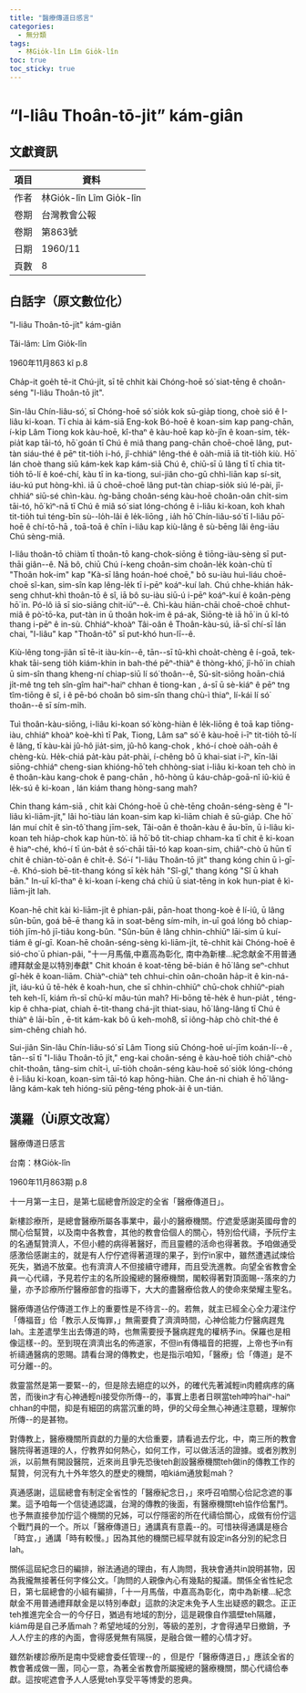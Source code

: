 ```yaml
---
title: "醫療傳道日感言"
categories:
  - 無分類
tags:
  - 林Gio̍k-lîn Lîm Gio̍k-lîn
toc: true
toc_sticky: true
---
```


# “I-liâu Thoân-tō-ji̍t” kám-giân

## 文獻資訊

| 項目 | 資料 |
|---|---|
| 作者 | 林Gio̍k-lîn Lîm Gio̍k-lîn |
| 卷期 | 台灣教會公報 |
| 卷期 | 第863號 |
| 日期 | 1960/11 |
| 頁數 | 8 |

## 白話字（原文數位化）

"I-liâu Thoân-tō-ji̍t" kám-giân

Tâi-lâm: Lîm Gio̍k-lîn

1960年11月863 kî p.8

Cha̍p-it goe̍h tē-it Chú-ji̍t, sī tē chhit kài Chóng-hoē só͘ siat-tēng ê choân-séng "I-liâu Thoân-tō ji̍t".

Sin-lâu Chín-liâu-só͘, sī Chóng-hoē só͘ sio̍k kok sū-gia̍p tiong, choè sió ê I-liâu ki-koan. Tī chia ài kám-siā Eng-kok Bó-hoē ê koan-sim kap pang-chān, í-ki̍p Lâm Tiong kok kàu-hoē, kî-thaⁿ ê kàu-hoē kap kò-jîn ê koan-sim, te̍k-pia̍t kap tāi-tó, hō͘ goán tī Chú ê miâ thang pang-chān choē-choē lâng, put-tàn siáu-thé ê pēⁿ tit-tio̍h i-hó, jî-chhiáⁿ lêng-thé ê oa̍h-miā iā tit-tio̍h kiù. Hō͘ lán choè thang siū kám-kek kap kám-siā Chú ê, chiū-sī ū lâng tī tī chia tit-tio̍h tō-lí ê koé-chí, kàu tī in ka-tiong, sui-jiân cho-gū chhì-liān kap sí-sit, iáu-kú put hòng-khì. iā ū choē-choē lâng put-tàn chiap-sio̍k siú lé-pài, jî-chhiáⁿ siū-sé chìn-kàu. ǹg-bāng choân-séng kàu-hoē choân-oân chi̍t-sim tāi-tó, hō͘ kìⁿ-nā tī Chú ê miâ só͘ siat lóng-chóng ê i-liâu ki-koan, koh khah tit-tio̍h tuì téng-bīn sù--lo̍h-lâi ê le̍k-liōng , ia̍h hō͘ Chín-liâu-só͘ tī I-liâu pō͘-hoē ê chí-tō-hā , toā-toā ê chīn i-liâu kap kiù-lâng ê sù-bēng lâi êng-iāu Chú sèng-miâ.

I-liâu thoân-tō chiàm tī thoân-tō kang-chok-siōng ê tiōng-iàu-sèng sī put-thāi giân--ê. Nā bô, chiū Chú í-keng choân-sim choân-le̍k koàn-chù tī "Thoân hok-im" kap "Kà-sī lâng hoán-hoé choē," bô su-iàu huì-liáu choē-choē sî-kan, sim-sîn kap lêng-le̍k tī i-pēⁿ koáⁿ-kuí lah. Chú chhe-khián ha̍k-seng chhut-khì thoân-tō ê sî, iā bô su-iàu siū-ú i-pēⁿ koáⁿ-kuí ê koân-pèng hō͘ in. Pó-lô iā sī sio-siāng chit-iūⁿ--ê. Chì-kàu hiān-chāi choē-choē chhut-miâ ê pò͘-tō-ka, put-tàn in ū thoân hok-im ê pá-ak, Siōng-tè iā hō͘ in ū kî-tó thang i-pēⁿ ê in-sù. Chhiáⁿ-khoàⁿ Tâi-oân ê Thoân-kàu-sú, iā-sī chí-sī lán chai, "I-liâu" kap "Thoân-tō" sī put-khó hun-lī--ê.

Kiù-lêng tong-jiân sī tē-it iàu-kín--ê, tān--sī tû-khì choa̍t-chèng ê í-goā, tek-khak tāi-seng tio̍h kiám-khin in bah-thé pēⁿ-thiàⁿ ê thòng-khó͘, jî-hō͘ in chiah ū sim-sîn thang kheng-ní chiap-siū lí só͘ thoân--ê, Sū-si̍t-siōng hoān-chiá ji̍t-mê tng teh sîn-gîm haiⁿ-haiⁿ chhan ê tiong-kan , á-sī ū sè-kiáⁿ ê pēⁿ tng tîm-tiōng ê sî, i ê pē-bó choân bô sim-sîn thang chù-ì thiaⁿ, lí-kái lí só͘ thoân--ê sī sím-mi̍h.

Tuì thoân-kàu-siōng, i-liâu ki-koan só͘ kòng-hiàn ê le̍k-liōng ê toā kap tiōng-iàu, chhiáⁿ khoàⁿ koè-khì tī Pak, Tiong, Lâm saⁿ só͘ ê kàu-hoē i-īⁿ tit-tio̍h tō-lí ê lâng, tī kàu-kài jû-hô jia̍t-sim, jû-hô kang-chok , khó-í choè oa̍h-oa̍h ê chèng-kù. He̍k-chiá pa̍t-kàu pa̍t-phài, í-chêng bô ū khai-siat i-īⁿ, kīn-lâi siōng-chhiáⁿ cheng-sian khióng-hō͘ teh chhòng-siat i-liâu ki-koan teh chò in ê thoân-kàu kang-chok ê pang-chān , hô-hòng ū káu-cha̍p-goā-nî iû-kiú ê le̍k-sú ê ki-koan , lán kiám thang hòng-sang mah?

Chin thang kám-siā , chit kài Chóng-hoē ū chè-tēng choân-séng-sèng ê "I-liâu kì-liām-ji̍t," lâi ho͘-tiàu lán koan-sim kap kì-liām chiah ê sū-gia̍p. Che hō͘ lán muí chi̍t ê sìn-tô͘ thang jīm-sek, Tâi-oân ê thoân-kàu ê āu-bīn, ū i-liâu ki-koan teh hia̍p-chok kap hùn-tò͘. iā hō͘ bô ti̍t-chiap chham-ka tī chit ê ki-koan ê hiaⁿ-ché, khó-í tī ún-ba̍t ê só͘-chāi tāi-tó kap koan-sim, chiâⁿ-chò ū hūn tī chit ê chiàn-tò͘-oân ê chi̍t-ê. Só͘-í "I-liâu Thoân-tō ji̍t" thang kóng chin ū ì-gī--ê. Khó-sioh bē-tit-thang kóng sī ke̍k ha̍h "Sî-gî," thang kóng "Sî ū khah bān." In-uī kî-thaⁿ ê ki-koan í-keng chá chiū ū siat-tēng in kok hun-piat ê kì-liām-ji̍t lah.

Koan-hē chit kài kì-liām-ji̍t ê phian-pâi, pān-hoat thong-koè ê lí-iû, ū lâng sûn-būn, goá bē-ē thang kā in soat-bêng sím-mi̍h, in-uī goá lóng bô chiap-tio̍h jīm-hô jī-tiâu kong-bûn. "Sûn-būn ê lâng chhin-chhiūⁿ lāi-sim ū kuí-tiám ê gí-gī. Koan-hē choân-séng-sèng kì-liām-ji̍t, tē-chhit kài Chóng-hoē ê sió-cho͘ ū phian-pâi, "十一月馬偕,中嘉高為彰化, 南中為新樓...紀念献金不用普通禮拜献金是以特別奉獻" Chit khoán ê koat-tēng bē-bián ê hō͘ lâng seⁿ-chhut gî-he̍k ê koan-liām. Chiàⁿ-chiàⁿ teh chhui-chìn oân-choân ha̍p-it ê kin-ná-ji̍t, iáu-kú ū tē-he̍k ê koah-hun, che sī chhin-chhiūⁿ chū-chok chhiûⁿ-piah teh keh-lī, kiám m̄-sī chū-kí mâu-tún mah? Hi-bōng tē-he̍k ê hun-pia̍t , téng-kip ê chha-piat, chiah ē-tit-thang chá-ji̍t thiat-siau, hō͘ lâng-lâng tī Chú ê thiàⁿ ê lāi-bīn , ē-tit kám-kak bô ū keh-mo͘h8, sī iông-ha̍p chò chi̍t-thé ê sim-chêng chiah hó.

Sui-jiân Sin-lâu Chín-liâu-só͘ sī Lâm Tiong siū Chóng-hoē uí-jīm koán-lí--ê , tān--sī tī "I-liâu Thoân-tō ji̍t," eng-kai choân-séng ê kàu-hoē tio̍h chiâⁿ-chò chi̍t-thoân, tâng-sim chi̍t-ì, uī-tio̍h choân-séng kàu-hoē só͘ sio̍k lóng-chóng ê i-liâu ki-koan, koan-sim tāi-tó kap hōng-hiàn. Che án-ni chiah ē hō͘ lâng-lâng kám-kak teh hióng-siū pêng-téng phok-ài ê un-tián.

## 漢羅（Ùi原文改寫）

醫療傳道日感言

台南：林Gio̍k-lîn

1960年11月863期 p.8

十一月第一主日，是第七屆總會所設定的全省「醫療傳道日」。

新樓診療所，是總會醫療所屬各事業中，最小的醫療機關。佇遮愛感謝英國母會的關心佮幫贊，以及南中各教會，其他的教會佮個人的關心，特別佮代禱，予阮佇主的名通幫贊濟人，不但小體的病得著醫好，而且靈體的活命也得著救。予咱做通受感激佮感謝主的，就是有人佇佇遮得著道理的果子，到佇in家中，雖然遭遇試煉佮死失，猶過不放棄。也有濟濟人不但接續守禮拜，而且受洗進教。向望全省教會全員一心代禱，予見若佇主的名所設攏總的醫療機關，閣較得著對頂面賜--落來的力量，亦予診療所佇醫療部會的指導下，大大的盡醫療佮救人的使命來榮耀主聖名。

醫療傳道佔佇傳道工作上的重要性是不待言--的。若無，就主已經全心全力灌注佇「傳福音」佮「教示人反悔罪，」無需要費了濟濟時間，心神佮能力佇醫病趕鬼lah。主差遣學生出去傳道的時，也無需要授予醫病趕鬼的權柄予in。保羅也是相像這樣--的。至到現在濟濟出名的佈道家，不但in有傳福音的把握，上帝也予in有祈禱通醫病的恩賜。請看台灣的傳教史，也是指示咱知，「醫療」佮「傳道」是不可分離--的。

救靈當然是第一要緊--的，但是除去絕症的以外，的確代先著減輕in肉體病疼的痛苦，而後in才有心神通輕ní接受你所傳--的，事實上患者日暝當teh呻吟haiⁿ-haiⁿ chhan的中間，抑是有細囝的病當沉重的時，伊的父母全無心神通注意聽，理解你所傳--的是甚物。

對傳教上，醫療機關所貢獻的力量的大佮重要，請看過去佇北，中，南三所的教會醫院得著道理的人，佇教界如何熱心，如何工作，可以做活活的證據。或者別教別派，以前無有開設醫院，近來尚且爭先恐後teh創設醫療機關teh做in的傳教工作的幫贊，何況有九十外年悠久的歷史的機關，咱kiám通放鬆mah？

真通感謝，這屆總會有制定全省性的「醫療紀念日，」來呼召咱關心佮記念遮的事業。這予咱每一个信徒通認識，台灣的傳教的後面，有醫療機關teh協作佮奮鬥。也予無直接參加佇這个機關的兄姊，可以佇隱密的所在代禱佮關心，成做有份佇這个戰鬥員的一个。所以「醫療傳道日」通講真有意義--的。可惜袂得通講是極合「時宜，」通講「時有較慢。」因為其他的機關已經早就有設定in各分別的紀念日lah。

關係這屆紀念日的編排，辦法通過的理由，有人詢問，我袂會通共in說明甚物，因為我攏無接著任何字條公文。「詢問的人親像內心有幾點的擬議。關係全省性紀念日，第七屆總會的小組有編排，「十一月馬偕，中嘉高為彰化，南中為新樓...紀念献金不用普通禮拜献金是以特別奉獻」這款的決定未免予人生出疑惑的觀念。正正teh推進完全合一的今仔日，猶過有地域的割分，這是親像自作牆壁teh隔離，kiám毋是自己矛盾mah？希望地域的分別，等級的差別，才會得通早日撤銷，予人人佇主的疼的內面，會得感覺無有隔膜，是融合做一體的心情才好。

雖然新樓診療所是南中受總會委任管理--的 ，但是佇「醫療傳道日，」應該全省的教會著成做一團，同心一意，為著全省教會所屬攏總的醫療機關，關心代禱佮奉獻。這按呢遮會予人人感覺teh享受平等博愛的恩典。
